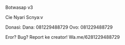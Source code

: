 
Botwasap v3

Cie Nyari Scnya:v

Donasi:
Dana: 081229488729
Ovo: 081229488729

Eror? Bug? Report ke creator!
Wa.me/6281229488729
